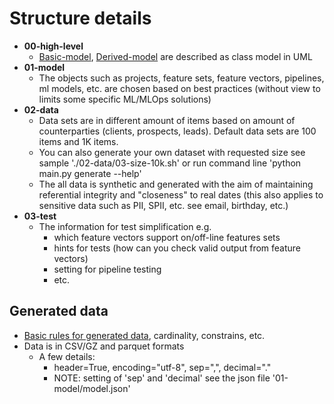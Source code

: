 # Structure details
 - **00-high-level**
   - [Basic-model](../00-high-level/basic-feature-sets.png), [Derived-model](../00-high-level/derived-feature-sets.png) are described as class model in UML
 - **01-model**
   - The objects such as projects, feature sets, feature vectors, pipelines, ml models, etc.
   are chosen based on best practices (without view to limits some specific 
   ML/MLOps solutions)
 - **02-data**
   - Data sets are in different amount of items based on amount of counterparties 
   (clients, prospects, leads). Default data sets are 100 items and 1K items.    
   - You can also generate your own dataset with requested size see 
   sample './02-data/03-size-10k.sh' or run command line 'python main.py generate --help'
   - The all data is synthetic and generated with the aim of maintaining referential integrity 
   and "closeness" to real dates (this also applies to sensitive data such as PII, SPII, etc. 
   see email, birthday, etc.)
 - **03-test**
   - The information for test simplification e.g.
     - which feature vectors support on/off-line features sets
     - hints for tests (how can you check valid output from feature vectors)
     - setting for pipeline testing
     - etc. 


## Generated data
 - [Basic rules for generated data](./rules.md), cardinality, constrains, etc.
 - Data is in CSV/GZ and parquet formats
   - A few details: 
     - header=True, encoding="utf-8", sep=",", decimal="." 
     - NOTE: setting of 'sep' and 'decimal' see the json file '01-model/model.json'



